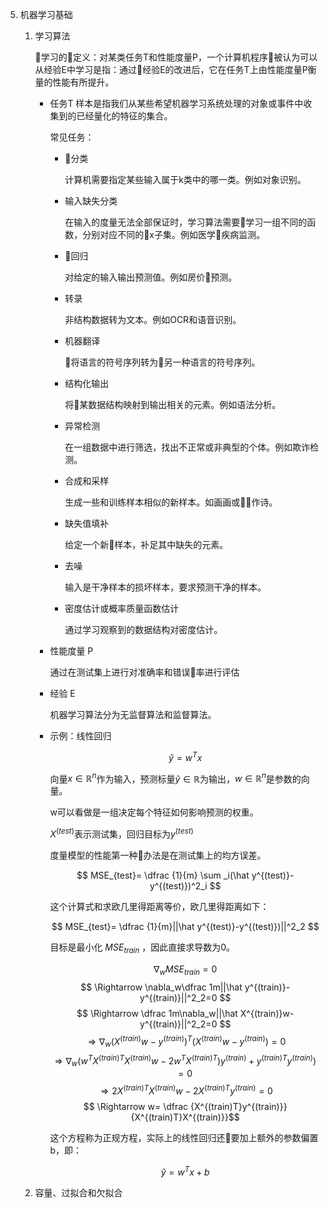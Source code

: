 5. 机器学习基础
    1. 学习算法

        学习的定义：对某类任务T和性能度量P，一个计算机程序被认为可以从经验E中学习是指：通过经验E的改进后，它在任务T上由性能度量P衡量的性能有所提升。

        - 任务T
            样本是指我们从某些希望机器学习系统处理的对象或事件中收集到的已经量化的特征的集合。

            常见任务：

            - 分类

                计算机需要指定某些输入属于k类中的哪一类。例如对象识别。

            - 输入缺失分类

                在输入的度量无法全部保证时，学习算法需要学习一组不同的函数，分别对应不同的x子集。例如医学疾病监测。

            - 回归

                对给定的输入输出预测值。例如房价预测。

            - 转录

                非结构数据转为文本。例如OCR和语音识别。

            - 机器翻译

                将语言的符号序列转为另一种语言的符号序列。

            - 结构化输出

                将某数据结构映射到输出相关的元素。例如语法分析。

            - 异常检测

                在一组数据中进行筛选，找出不正常或非典型的个体。例如欺诈检测。

            - 合成和采样

                生成一些和训练样本相似的新样本。如画画或作诗。

            - 缺失值填补

                给定一个新样本，补足其中缺失的元素。

            - 去噪

                输入是干净样本的损坏样本，要求预测干净的样本。

            - 密度估计或概率质量函数估计

                通过学习观察到的数据结构对密度估计。

        - 性能度量 P
            
            通过在测试集上进行对准确率和错误率进行评估

        - 经验 E

            机器学习算法分为无监督算法和监督算法。

        - 示例：线性回归

            $$ \hat {y} =w^Tx $$

            向量$x \in \mathbb R^n$作为输入，预测标量$\hat y \in \mathbb R$为输出，$w \in \mathbb R^n$是参数的向量。

            w可以看做是一组决定每个特征如何影响预测的权重。

            $X^{(test)}$表示测试集，回归目标为$y^{(test)}$

            度量模型的性能第一种办法是在测试集上的均方误差。

            $$ MSE_{test}= \dfrac {1}{m} \sum _i(\hat y^{(test)}-y^{(test)})^2_i $$

            这个计算式和求欧几里得距离等价，欧几里得距离如下：
            
            $$ MSE_{test}= \dfrac {1}{m}||\hat y^{(test)}-y^{(test)})||^2_2 $$

            目标是最小化 $MSE_{train}$ ，因此直接求导数为0。

            $$ \nabla_wMSE_{train}=0 $$
            $$ \Rightarrow \nabla_w\dfrac 1m||\hat y^{(train)}-y^{(train)}||^2_2=0 $$
            $$ \Rightarrow \dfrac 1m\nabla_w||\hat X^{(train)}w-y^{(train)}||^2_2=0 $$
            $$ \Rightarrow \nabla_w(X^{(train)}w-y^{(train)})^T(X^{(train)}w-y^{(train)})=0$$
            $$ \Rightarrow \nabla_w(w^TX^{(train)T}X^{(train)}w-2w^TX^{(train)T})y^{(train)}+y^{(train)T}y^{(train)})=0$$
            $$ \Rightarrow 2X^{(train)T}X^{(train)}w-2X^{(train)T}y^{(train)}=0$$
            $$ \Rightarrow w= \dfrac {X^{(train)T}y^{(train)}}{X^{(train)T}X^{(train)}}$$      

            这个方程称为正规方程，实际上的线性回归还要加上额外的参数偏置b，即：

            $$\hat y = w^Tx+b$$      

    2. 容量、过拟合和欠拟合

    
            
 

